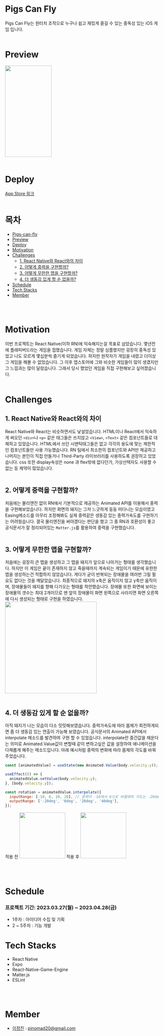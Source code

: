 # Pigs Can Fly

Pigs Can Fly는 원터치 조작으로 누구나 쉽고 재밌게 즐길 수 있는 중독성 있는 iOS 게임 입니다.
<br>
<br>

# Preview

<img src= "https://github.com/pinomad/pigs-can-fly/assets/42368951/cb5b330f-214c-495d-8c04-4b556c3de604" width="152" height="299" />
<br>
<br>

# Deploy

[App Store 링크](https://apps.apple.com/at/app/pigs-can-fly/id6450533872)
<br>
<br>

# 목차

- [Pigs-can-fly](#pigs-can-fly)
- [Preview](#preview)
- [Deploy](#deploy)
- [Motivation](#motivation)
- [Challenges](#challenges)
  - [1. React Native와 React와의 차이](#1-react-native와-react와의-차이)
  - [2. 어떻게 중력을 구현할까?](#2-어떻게-중력을-구현할까)
  - [3. 어떻게 무한한 맵을 구현할까?](#3-어떻게-무한한-맵을-구현할까)
  - [4. 더 생동감 있게 할 순 없을까?](#4-더-생동감-있게-할-순-없을까)
- [Schedule](#schedule)
- [Tech Stacks](#tech-stacks)
- [Member](#member)

<br>
<br>

# Motivation

이번 프로젝트는 React Native(이하 RN)에 익숙해지는걸 목표로 삼았습니다.
몇년전에 플래피버드라는 게임을 접했습니다. 게임 자체는 정말 심플했지만 굉장히 중독성 있었고 나도 모르게 몇십분씩 즐기게 되었습니다. 하지만 원작자가 게임을 내렸고 더이상 그 게임을 해볼 수 없었습니다. 그 이후 앱스토어에 그와 비슷한 게임들이 많이 생겼지만 그 느낌과는 많이 달랐습니다. 그래서 당시 했었던 게임을 직접 구현해보고 싶어졌습니다.
<br>
<br>

# Challenges

## 1. React Native와 React와의 차이

React Native와 React는 비슷하면서도 낯설었습니다. HTML이나 React에서 익숙하게 써오던 `<div>`나 `<p>` 같은 태그들은 쓰지않고 `<View>`, `<Text>` 같은 컴포넌트들로 대체하고 있었습니다.
HTML에서 쓰던 시맨틱태그들은 없고 각각의 용도에 맞는 제한적인 컴포넌트들만 사용 가능했습니다. RN 팀에서 최소한의 컴포넌트와 API만 제공하고 나머지는 본인이 직접 만들거나 Third-Party 라이브러리를 사용하도록 권장하고 있었습니다.
css 또한 display속성은 none 과 flex밖에 없다던가, 가상선택자도 사용할 수 없는 등 제약이 많았습니다.
<br>
<br>

## 2. 어떻게 중력을 구현할까?

처음에는 물리엔진 없이 RN에서 기본적으로 제공하는 Animated API를 이용해서 중력을 구현해보았습니다. 하지만 화면의 돼지는 그저 느긋하게 둥둥 떠다니는 모습이였고 Easing메소드를 아무리 조정해봐도 실제 중력같은 생동감 있는 중력가속도를 구현하기는 어려웠습니다.
결국 물리엔진을 써야겠다는 판단을 했고 그 중 RN과 호환성이 좋고 공식문서가 잘 정리되어있는 `Matter.js`를 활용하여 중력을 구현했습니다.
<br>
<br>

## 3. 어떻게 무한한 맵을 구현할까?

처음에는 굉장히 큰 맵을 생성하고 그 맵을 돼지가 앞으로 나아가는 형태를 생각했습니다.
하지만 이 게임은 끝이 존재하지 않고 죽을때까지 계속되는 게임이기 때문에 유한한 맵을 생성하는건 적합하지 않았습니다. 게다가 굳이 반복되는 장애물을 여러번 그릴 필요도 없다는 것을 깨달았습니다. 최종적으로 돼지의 x축은 움직이지 않고 y축만 움직이며, 장애물들이 돼지를 향해 다가오는 형태를 착안했습니다.
장애물 또한 화면에 보이는 장애물의 갯수는 최대 2개이므로 맨 앞의 장애물이 화면 왼쪽으로 사라지면 화면 오른쪽에 다시 생성되는 형태로 구현을 하였습니다.
<img src="https://github.com/pinomad/pigs-can-fly/assets/42368951/f0070a87-c1ee-4061-9a27-f2c2e9def386" width="300" />
<br>
<br>

## 4. 더 생동감 있게 할 순 없을까?

아직 돼지가 나는 모습이 다소 밋밋해보였습니다. 중력가속도에 따라 몸체가 회전하게되면 좀 더 생동감 있는 연출이 가능해 보였습니다. 공식문서의 Animated API에서 interpolate 메소드를 발견하여 구현 할 수 있었습니다.
interpolate란 중간값을 채운다는 의미로 Animated.Value값이 변할때 같이 변하고싶은 값을 설정하여 애니메이션을 다채롭게 해주는 메소드입니다.
아래 예시처럼 중력의 변화에 따라 몸체의 각도를 바꿔주었습니다.

```javascript
const [animatedValue] = useState(new Animated.Value(body.velocity.y));

useEffect(() => {
  animatedValue.setValue(body.velocity.y);
}, [body.velocity.y]);

const rotation = animatedValue.interpolate({
  inputRange: [-10, 0, 10, 20], // 중력이 -10에서 0으로 바뀔때의 각도는 -20deg, 0에서 10으로 바뀔때는 0deg ...이하동일
  outputRange: ['-20deg', '0deg', '20deg', '40deg'],
});
```

적용 전
<img src="https://github.com/pinomad/pigs-can-fly/assets/42368951/2f5b2edc-bc56-49f1-9c5a-4ed4753bc9d2" width="150" />
적용 후
<img src="https://github.com/pinomad/pigs-can-fly/assets/42368951/ee95ce49-4056-4fc0-83b0-eda6934f7477" width="150" />

<br>
<br>

# Schedule

### 프로젝트 기간: 2023.03.27(월) ~ 2023.04.28(금)

- 1주차 : 아이디어 수집 및 기획
- 2 ~ 5주차 : 기능 개발

# Tech Stacks

- React Native
- Expo
- React-Native-Game-Engine
- Matter.js
- ESLint

<br>
<br>

# Member

- [이정진](https://github.com/pinomad) : pinomad20@gmail.com
